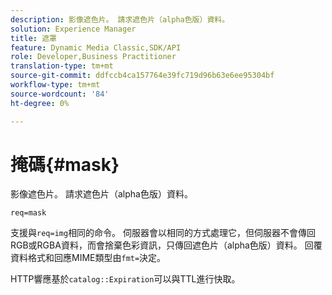 ```yaml
---
description: 影像遮色片。 請求遮色片（alpha色版）資料。
solution: Experience Manager
title: 遮罩
feature: Dynamic Media Classic,SDK/API
role: Developer,Business Practitioner
translation-type: tm+mt
source-git-commit: ddfccb4ca157764e39fc719d96b63e6ee95304bf
workflow-type: tm+mt
source-wordcount: '84'
ht-degree: 0%

---
```



# 掩碼{#mask}

影像遮色片。 請求遮色片（alpha色版）資料。

`req=mask`

支援與`req=img`相同的命令。 伺服器會以相同的方式處理它，但伺服器不會傳回RGB或RGBA資料，而會捨棄色彩資訊，只傳回遮色片（alpha色版）資料。 回覆資料格式和回應MIME類型由`fmt=`決定。

HTTP響應基於`catalog::Expiration`可以與TTL進行快取。
